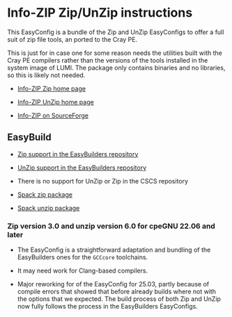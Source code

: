 # Info-ZIP Zip/UnZip instructions

This EasyConfig is a bundle of the Zip and UnZip EasyConfigs to offer a full
suit of zip file tools, an ported to the Cray PE.

This is just for in case one for some reason needs the utilities built with
the Cray PE compilers rather than the versions of the tools installed in the
system image of LUMI. The package only contains binaries and no libraries,
so this is likely not needed.

-   [Info-ZIP Zip home page](http://www.info-zip.org/Zip.html)
  
-   [Info-ZIP UnZip home page](http://www.info-zip.org/UnZip.html)
  
-   [Info-ZIP on SourceForge](https://sourceforge.net/projects/infozip/files/)
  

## EasyBuild

-   [Zip support in the EasyBuilders repository](https://github.com/easybuilders/easybuild-easyconfigs/tree/develop/easybuild/easyconfigs/z/Zip)
  
-   [UnZip support in the EasyBuilders repository](https://github.com/easybuilders/easybuild-easyconfigs/tree/develop/easybuild/easyconfigs/u/UnZip)
  
-   There is no support for UnZip or Zip in the CSCS repository

-   [Spack zip package](https://github.com/spack/spack/blob/develop/var/spack/repos/builtin/packages/zip/package.py)
 
-   [Spack unzip package](https://github.com/spack/spack/blob/develop/var/spack/repos/builtin/packages/unzip/package.py)
 

### Zip version 3.0 and unzip version 6.0 for cpeGNU 22.06 and later

-   The EasyConfig is a straightforward adaptation and bundling of the EasyBuilders ones for the
    `GCCcore` toolchains.
    
-   It may need work for Clang-based compilers.

-   Major reworking for of the EasyConfig for 25.03, partly because of compile errors 
    that showed that before already builds where not with the options that we expected.
    The build process of both Zip and UnZip now fully follows the process in the 
    EasyBuilders EasyConfigs.
  